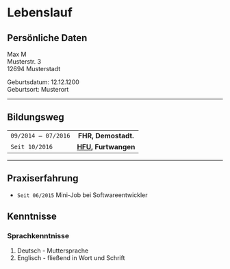 # Lebenslauf
## Persönliche Daten
Max M  
Musterstr. 3  
12694 Musterstadt  

Geburtsdatum: 12.12.1200  
Geburtsort: Musterort

---
## Bildungsweg

| | | 
| - |:-:|
| `09/2014 – 07/2016` | __FHR, Demostadt.__                                 |
| `Seit 10/2016`      | __[HFU](https://www.hs-furtwangen.de), Furtwangen__ |

---

## Praxiserfahrung
* `Seit 06/2015`  Mini-Job bei Softwareentwickler

## Kenntnisse
### Sprachkenntnisse
1. Deutsch - Muttersprache
2. Englisch - fließend in Wort und Schrift